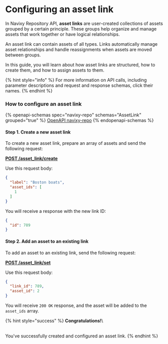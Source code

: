 # Configuring an asset link

In Navixy Repository API, **asset links** are user-created collections of assets grouped by a certain principle. These groups help organize and manage assets that work together or have logical relationships.

An asset link can contain assets of all types. Links automatically manage asset relationships and handle reassignments when assets are moved between groups.

In this guide, you will learn about how asset links are structured, how to create them, and how to assign assets to them.

{% hint style="info" %}
For more information on API calls, including parameter descriptions and request and response schemas, click their names.
{% endhint %}

### How to configure an asset link

{% openapi-schemas spec="navixy-repo" schemas="AssetLink" grouped="true" %}
[OpenAPI navixy-repo](https://raw.githubusercontent.com/SquareGPS/navixy-api/refs/heads/navixy-repo/navixy-repository-api/navixy-repo-api-specification.yaml)
{% endopenapi-schemas %}

#### Step 1. Create a new asset link

To create a new asset link, prepare an array of assets and send the following request:

[**POST /asset\_link/create**](broken-reference)

Use this request body:

```json
{
  "label": "Boston boats",
  "asset_ids": [
    1
  ]
}
```

You will receive a response with the new link ID:

```json
{
  "id": 789
}
```

#### Step 2. Add an asset to an existing link

To add an asset to an existing link, send the following request:

[**POST /asset\_link/set**](broken-reference)

Use this request body:

```json
{
  "link_id": 789,
  "asset_id": 2
}
```

You will receive `200 OK` response, and the asset will be added to the `asset_ids` array.

{% hint style="success" %}
**Congratulations!**\
\
You've successfully created and configured an asset link.
{% endhint %}
